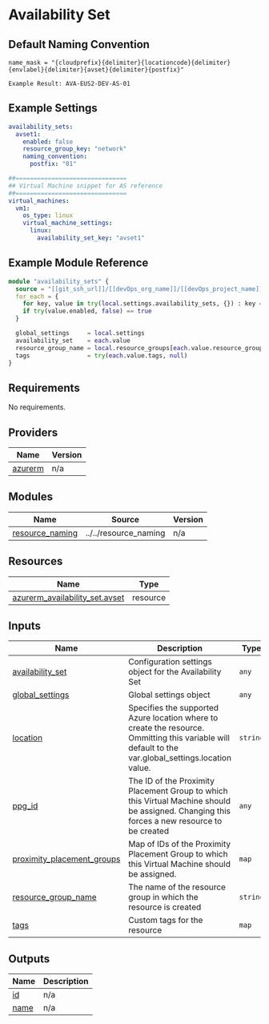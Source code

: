 # Availability Set

## Default Naming Convention
```
name_mask = "{cloudprefix}{delimiter}{locationcode}{delimiter}{envlabel}{delimiter}{avset}{delimiter}{postfix}"

Example Result: AVA-EUS2-DEV-AS-01
```

## Example Settings
```yaml
availability_sets:
  avset1:
    enabled: false
    resource_group_key: "network"
    naming_convention:
      postfix: "01"

##===============================
## Virtual Machine snippet for AS reference
##===============================
virtual_machines:
  vm1:
    os_type: linux
    virtual_machine_settings:
      linux:
        availability_set_key: "avset1"

```

## Example Module Reference

```terraform
module "availability_sets" {
  source = "[[git_ssh_url]]/[[devOps_org_name]]/[[devOps_project_name]]/[[devOps_repo_name]]//modules/compute/availability_set"
  for_each = {
    for key, value in try(local.settings.availability_sets, {}) : key => value
    if try(value.enabled, false) == true
  }

  global_settings     = local.settings
  availability_set    = each.value
  resource_group_name = local.resource_groups[each.value.resource_group_key].name
  tags                = try(each.value.tags, null)
}
```

<!-- BEGIN_TF_DOCS -->
## Requirements

No requirements.

## Providers

| Name | Version |
|------|---------|
| <a name="provider_azurerm"></a> [azurerm](#provider\_azurerm) | n/a |

## Modules

| Name | Source | Version |
|------|--------|---------|
| <a name="module_resource_naming"></a> [resource\_naming](#module\_resource\_naming) | ../../resource_naming | n/a |

## Resources

| Name | Type |
|------|------|
| [azurerm_availability_set.avset](https://registry.terraform.io/providers/hashicorp/azurerm/latest/docs/resources/availability_set) | resource |

## Inputs

| Name | Description | Type | Default | Required |
|------|-------------|------|---------|:--------:|
| <a name="input_availability_set"></a> [availability\_set](#input\_availability\_set) | Configuration settings object for the Availability Set | `any` | n/a | yes |
| <a name="input_global_settings"></a> [global\_settings](#input\_global\_settings) | Global settings object | `any` | n/a | yes |
| <a name="input_location"></a> [location](#input\_location) | Specifies the supported Azure location where to create the resource. Ommitting this variable will default to the var.global\_settings.location value. | `string` | `null` | no |
| <a name="input_ppg_id"></a> [ppg\_id](#input\_ppg\_id) | The ID of the Proximity Placement Group to which this Virtual Machine should be assigned. Changing this forces a new resource to be created | `any` | `null` | no |
| <a name="input_proximity_placement_groups"></a> [proximity\_placement\_groups](#input\_proximity\_placement\_groups) | Map of IDs of the Proximity Placement Group to which this Virtual Machine should be assigned. | `map` | `{}` | no |
| <a name="input_resource_group_name"></a> [resource\_group\_name](#input\_resource\_group\_name) | The name of the resource group in which the resource is created | `string` | n/a | yes |
| <a name="input_tags"></a> [tags](#input\_tags) | Custom tags for the resource | `map` | `{}` | no |

## Outputs

| Name | Description |
|------|-------------|
| <a name="output_id"></a> [id](#output\_id) | n/a |
| <a name="output_name"></a> [name](#output\_name) | n/a |
<!-- END_TF_DOCS -->